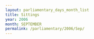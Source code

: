 ```yaml
---
layout: parliamentary_days_month_list
title: Sittings
year: 2006
month: SEPTEMBER
permalink: /parliamentary/2006/Sep/
---
```


